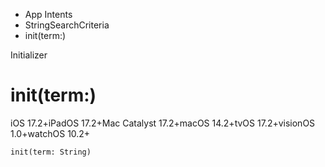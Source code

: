 

- App Intents
- StringSearchCriteria
-  init(term:) 

Initializer

# init(term:)

iOS 17.2+iPadOS 17.2+Mac Catalyst 17.2+macOS 14.2+tvOS 17.2+visionOS 1.0+watchOS 10.2+

``` source
init(term: String)
```

